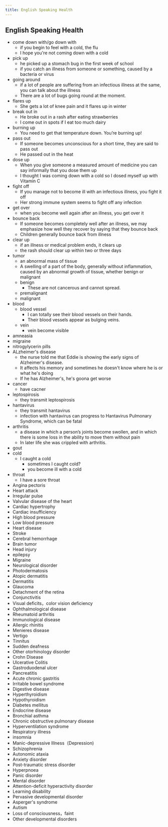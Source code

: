```yaml
---
title: English Speaking Health
---
```


## English Speaking Health

* come down with/go down with
    * if you begin to feel with a cold, the flu
    * I hope you're not coming down with a cold
* pick up
    * he picked up a stomach bug in the first week of school
    * if you catch an illness from someone or something, caused by a bacteria or virus
* going around
    * if a lot of people are suffering from an infectious illness at the same, you can talk about the illness
    * There are a lot of bugs going round at the moment.
* flares up
    * She gets a lot of knee pain and it flares up in winter
* break out in
    * He broke out in a rash after eating strawberries
    * I come out in spots if I eat too much dairy
* burning up
    * You need to get that temperature down. You’re burning up!
* pass out
    * If someone becomes unconscious for a short time, they are said to pass out
    * He passed out in the heat
* dose  up
    * When you give someone a measured amount of medicine you can say informally that you dose them up
    * I thought I was coming down with a cold so I dosed myself up with Vitamin C
* fight off
    * If you manage not to become ill with an infectious illness, you fight it off
    * Her strong immune system seems to fight off any infection
* get over
    * when you become well again after an illness, you get over it
* bounce back
    * If someone becomes completely well after an illness, we may emphasize how well they recover by saying that they bounce back
    * Children generally bounce back from illness
* clear up
    * if an illness or medical problem ends, it clears up
    * the rash should clear up within two or three days
* tumor
    * an abnormal mass of tissue
    * A swelling of a part of the body, generally without inflammation, caused by an abnormal growth of tissue, whether benign or malignant
    * benign
        * These are not cancerous and cannot spread.
    * premalignant
    * malignant
* blood
    * blood vessel
        * I can totally see their blood vessels on their hands.
        * Their blood vessels appear as bulging veins.
    * vein
        * vein become visible
* amneasia
* migraine
* nitrogylycerin pills
* ALzheimer's disease
    * the nurse told me that Eddie is showing the early signs of Alzheimer's disease.
    * It affects his memory and sometimes he doesn't know where he is or what he's doing
    * If he has Alzheimer's, he's goona get worse
* cancer
    * have cacner
* leptospirosis
    * they transmit leptospirosis
* hantavirus
    * they transmit hantavirus
    * infection with hantavirus can progress to Hantavirus Pulmonary Syndrome, which can be fatal
* arthritis
    * a disease in which a person’s joints become swollen, and in which there is some loss in the ability to move them without pain
    * In later life she was crippled with arthritis.
* gout
* cold
    * I caught a cold 
        * sometimes I caught cold?
        * you become ill with a cold
* throat
    * I have a sore throat
* Angina pectoris 
* Heart attack
* Irregular pulse
* Valvular disease of the heart
* Cardiac hypertrophy
* Cardiac insufficiency
* High blood pressure
* Low blood pressure
* Heart disease
* Stroke
* Cerebral hemorrhage
* Brain tumor
* Head injury
* epilepsy
* Migraine
* Neurological disorder
* Photodermatosis
* Atopic dermatitis
* Dermatitis
* Glaucoma
* Detachment of the retina
* Conjunctivitis
* Visual deficits，color vision deficiency
* Ophthalmological disease
* Rheumatoid arthritis
* Immunological disease
* Allergic rhinitis
* Menieres disease
* Vertigo
* Tinnitus
* Sudden deafness
* Other otorhinology disorder
* Crohn Disease
* Ulcerative Colitis
* Gastroduodenal ulcer
* Pancreatitis
* Acute chronic gastritis
* Irritable bowel syndrome
* Digestive disease
* Hyperthyroidism
* Hypothyroidism
* Diabetes mellitus
* Endocrine disease
* Bronchial asthma
* Chronic obstructive pulmonary disease
* Hyperventilation syndrome
* Respiratory illness
* insomnia
* Manic-depressive Illness（Depression)
* Schizophrenia
* Autonomic ataxia
* Anxiety disorder
* Post-traumatic stress disorder
* Hyperpnoea
* Panic disorder
* Mental disorder
* Attention-deficit hyperactivity disorder
* Learning disability
* Pervasive developmental disorder
* Asperger's syndrome
* Autism
* Loss of consciousness，faint
* Other developmental disorders
